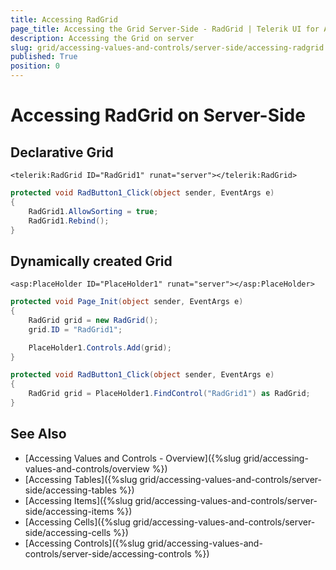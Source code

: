 ```yaml
---
title: Accessing RadGrid
page_title: Accessing the Grid Server-Side - RadGrid | Telerik UI for ASP.NET AJAX
description: Accessing the Grid on server
slug: grid/accessing-values-and-controls/server-side/accessing-radgrid
published: True
position: 0
---
```


# Accessing RadGrid on Server-Side

## Declarative Grid

````ASP.NET
<telerik:RadGrid ID="RadGrid1" runat="server"></telerik:RadGrid>
````

````C#
protected void RadButton1_Click(object sender, EventArgs e)
{
    RadGrid1.AllowSorting = true;
    RadGrid1.Rebind();
}
````

## Dynamically created Grid

````ASP.NET
<asp:PlaceHolder ID="PlaceHolder1" runat="server"></asp:PlaceHolder>
````

````C#
protected void Page_Init(object sender, EventArgs e)
{
    RadGrid grid = new RadGrid();
    grid.ID = "RadGrid1";

    PlaceHolder1.Controls.Add(grid);
}

protected void RadButton1_Click(object sender, EventArgs e)
{
    RadGrid grid = PlaceHolder1.FindControl("RadGrid1") as RadGrid;
}
````

## See Also

- [Accessing Values and Controls - Overview]({%slug grid/accessing-values-and-controls/overview %})
- [Accessing Tables]({%slug grid/accessing-values-and-controls/server-side/accessing-tables %})
- [Accessing Items]({%slug grid/accessing-values-and-controls/server-side/accessing-items %})
- [Accessing Cells]({%slug grid/accessing-values-and-controls/server-side/accessing-cells %})
- [Accessing Controls]({%slug grid/accessing-values-and-controls/server-side/accessing-controls %})

